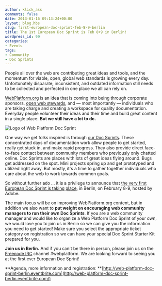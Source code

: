 ```yaml
---
author: klick_ass
comments: false
date: 2013-01-16 09:13:24+00:00
layout: blog.hbs
slug: first-european-doc-sprint-feb-8-9-berlin
title: The 1st European Doc Sprint is Feb 8+9 in Berlin!
wordpress_id: 99
categories:
- Events
tags:
- Community
- Doc Sprints
---
```


People all over the web are contributing great ideas and tools, and the momentum for viable, open, global web standards is growing every day. Unfortunately disparate, inconsistent, and outdated information still needs to be collected and perfected in one place we all can rely on.

[WebPlatform.org](http://webplatform.org) is an idea that is coming into being through corporate sponsors, [open web stewards](http://www.webplatform.org/stewards/), and — most importantly — individuals who are taking charge and creating a workspace for quality documentation. Everyday people volunteer their ideas and their time and build great content in a single place. **But we still have a lot to do.**

![Logo of Web Platform Doc Sprint](//static.webplatform.org/w/public/9/96/WPDDocSprint-vertical-RGB.png)

One way we get folks inspired is through [our Doc Sprints](http://blog.webplatform.org/tag/doc-sprints/). These concentrated days of documentation work allow people to get started, really get stuck in, and make rapid progress. They also provide direct face-to-face contact between community members who previously only chatted online. Doc Sprints are places with lots of great ideas flying around. Bugs get addressed on the spot. Mini projects spring up and get prototyped and utilized right away. But mostly, it's a time to gather together individuals who care about the web to work towards common goals.

So without further ado ... it is a privilege to announce that [the very first European Doc Sprint is taking place](http://web-platform-doc-sprint-berlin.eventbrite.com/), in Berlin, on February 8-9, hosted by Adobe.

The main focus will be on improving WebPlatform.org content, but in addition we also want to **put weight on encouraging web community managers to run their own Doc Sprints**. If you are a web community manager and would like to organize a Web Platform Doc Sprint of your own, we would love you to join us in Berlin so we can give you the information you need to get started! Make sure you select the appropriate ticket category on registration so we can have your special Doc Sprint Starter Kit prepared for you.

**Join us in Berlin.** And if you can't be there in person, please join us on the [Freenode IRC](http://webchat.freenode.net/) channel #webplatform. We are looking forward to seeing you at the first ever European Doc Sprint!

**Agenda, more information and registration:
**[http://web-platform-doc-sprint-berlin.eventbrite.com](http://web-platform-doc-sprint-berlin.eventbrite.com/)
